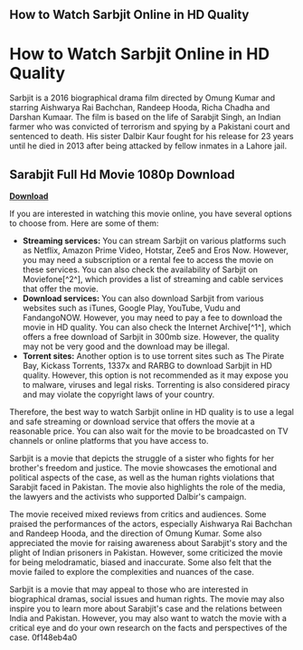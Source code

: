## How to Watch Sarbjit Online in HD Quality

  
# How to Watch Sarbjit Online in HD Quality
 
Sarbjit is a 2016 biographical drama film directed by Omung Kumar and starring Aishwarya Rai Bachchan, Randeep Hooda, Richa Chadha and Darshan Kumaar. The film is based on the life of Sarabjit Singh, an Indian farmer who was convicted of terrorism and spying by a Pakistani court and sentenced to death. His sister Dalbir Kaur fought for his release for 23 years until he died in 2013 after being attacked by fellow inmates in a Lahore jail.
 
## Sarabjit Full Hd Movie 1080p Download


[**Download**](https://www.google.com/url?q=https%3A%2F%2Fgeags.com%2F2tM65d&sa=D&sntz=1&usg=AOvVaw3xOvr5PnGs-lX-yS8gsIWv)

 
If you are interested in watching this movie online, you have several options to choose from. Here are some of them:
 
- **Streaming services:** You can stream Sarbjit on various platforms such as Netflix, Amazon Prime Video, Hotstar, Zee5 and Eros Now. However, you may need a subscription or a rental fee to access the movie on these services. You can also check the availability of Sarbjit on Moviefone[^2^], which provides a list of streaming and cable services that offer the movie.
- **Download services:** You can also download Sarbjit from various websites such as iTunes, Google Play, YouTube, Vudu and FandangoNOW. However, you may need to pay a fee to download the movie in HD quality. You can also check the Internet Archive[^1^], which offers a free download of Sarbjit in 300mb size. However, the quality may not be very good and the download may be illegal.
- **Torrent sites:** Another option is to use torrent sites such as The Pirate Bay, Kickass Torrents, 1337x and RARBG to download Sarbjit in HD quality. However, this option is not recommended as it may expose you to malware, viruses and legal risks. Torrenting is also considered piracy and may violate the copyright laws of your country.

Therefore, the best way to watch Sarbjit online in HD quality is to use a legal and safe streaming or download service that offers the movie at a reasonable price. You can also wait for the movie to be broadcasted on TV channels or online platforms that you have access to.
  
Sarbjit is a movie that depicts the struggle of a sister who fights for her brother's freedom and justice. The movie showcases the emotional and political aspects of the case, as well as the human rights violations that Sarabjit faced in Pakistan. The movie also highlights the role of the media, the lawyers and the activists who supported Dalbir's campaign.
 
The movie received mixed reviews from critics and audiences. Some praised the performances of the actors, especially Aishwarya Rai Bachchan and Randeep Hooda, and the direction of Omung Kumar. Some also appreciated the movie for raising awareness about Sarabjit's story and the plight of Indian prisoners in Pakistan. However, some criticized the movie for being melodramatic, biased and inaccurate. Some also felt that the movie failed to explore the complexities and nuances of the case.
 
Sarbjit is a movie that may appeal to those who are interested in biographical dramas, social issues and human rights. The movie may also inspire you to learn more about Sarabjit's case and the relations between India and Pakistan. However, you may also want to watch the movie with a critical eye and do your own research on the facts and perspectives of the case.
 0f148eb4a0
